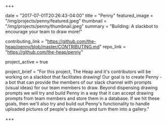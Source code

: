 +++

date = "2017-07-01T20:26:43-04:00"
title = "Penny"
featured_image = "/img/projects/penny/featured.jpeg"
thumbnail = "/img/projects/penny/thumbnail.jpeg"
summary = "Building: A slackbot to encourage your team to draw more!"

contributing_link = "https://github.com/the-heap/penny/blob/master/CONTRIBUTING.md"
repo_link  = "https://github.com/the-heap/penny"

project_active = true

project_brief = "For this project, The Heap and it's contributors will be working on a slackbot that facilitates drawing! Our goal is to create Penny - a bot that can provide the members of our slack channel with prompts (visual ideas) for our team members to draw. Beyond dispensing drawing prompts we will try and build Penny in a way that it can accept drawing prompts from team members and store them in a database. If we hit these goals, then we'll also try and build out Penny's functionality to handle uploaded pictures of people's drawings and turn them into a gallery."

+++
